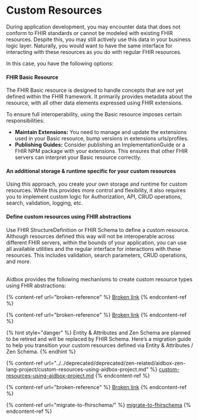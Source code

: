 # Custom Resources

During application development, you may encounter data that does not conform to FHIR standards or cannot be modeled with existing FHIR resources. Despite this, you may still actively use this data in your business logic layer. Naturally, you would want to have the same interface for interacting with these resources as you do with regular FHIR resources.

In this case, you have the following options:

#### FHIR Basic Resource

The FHIR Basic resource is designed to handle concepts that are not yet defined within the FHIR framework. It primarily provides metadata about the resource, with all other data elements expressed using FHIR extensions.

To ensure full interoperability, using the Basic resource imposes certain responsibilities:

* **Maintain Extensions:** You need to manage and update the extensions used in your Basic resource, bump versions in extensions urls/profiles.
* **Publishing Guides:** Consider publishing an ImplementationGuide or a FHIR NPM package with your extensions. This ensures that other FHIR servers can interpret your Basic resource correctly.

#### An additional storage & runtime specific for your custom resources

Using this approach, you create your own storage and runtime for custom resources. While this provides more control and flexibility, it also requires you to implement custom logic for Authorization, API, CRUD operations, search, validation, logging, etc.

#### Define custom resources using FHIR abstractions

Use FHIR StructureDefinition or FHIR Schema to define a custom resource. Although resources defined this way will not be interoperable across different FHIR servers, within the bounds of your application, you can use all available utilities and the regular interface for interactions with these resources. This includes validation, search parameters, CRUD operations, and more.

\
Aidbox provides the following mechanisms to create custom resource types using FHIR abstractions:

{% content-ref url="broken-reference" %}
[Broken link](broken-reference)
{% endcontent-ref %}

{% content-ref url="broken-reference" %}
[Broken link](broken-reference)
{% endcontent-ref %}

{% hint style="danger" %}
Entity & Attributes and Zen Schema are planned to be retired and will be replaced by FHIR Schema. Here’s a migration guide to help you transition your custom resources defined via Entity & Attributes / Zen Schema.
{% endhint %}

{% content-ref url="../../deprecated/deprecated/zen-related/aidbox-zen-lang-project/custom-resources-using-aidbox-project.md" %}
[custom-resources-using-aidbox-project.md](../../deprecated/deprecated/zen-related/aidbox-zen-lang-project/custom-resources-using-aidbox-project.md)
{% endcontent-ref %}

{% content-ref url="broken-reference" %}
[Broken link](broken-reference)
{% endcontent-ref %}

{% content-ref url="migrate-to-fhirschema/" %}
[migrate-to-fhirschema](migrate-to-fhirschema/)
{% endcontent-ref %}
